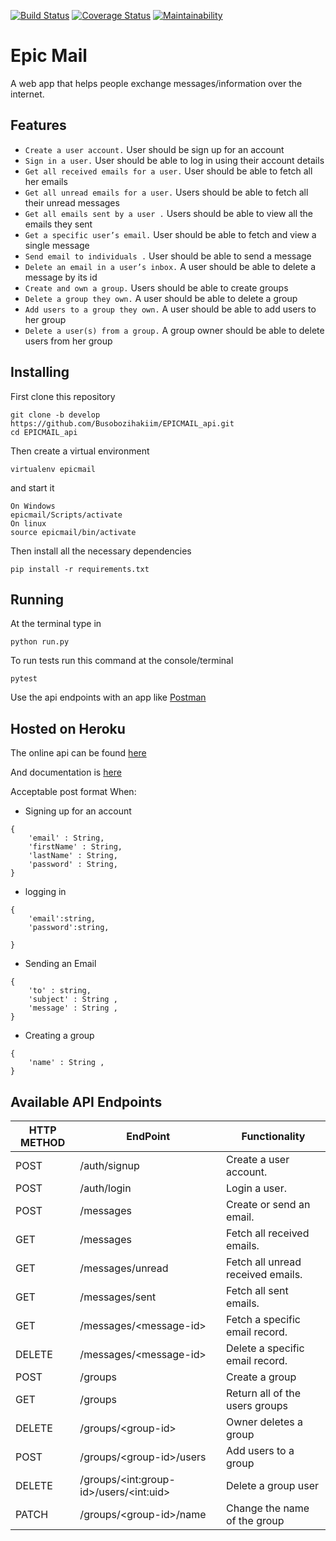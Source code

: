 [![Build Status](https://travis-ci.com/Busobozihakiim/EPICMAIL_api.svg?branch=develop)](https://travis-ci.com/Busobozihakiim/EPICMAIL_api)
[![Coverage Status](https://coveralls.io/repos/github/Busobozihakiim/EPICMAIL_api/badge.svg?branch=develop)](https://coveralls.io/github/Busobozihakiim/EPICMAIL_api?branch=develop)
[![Maintainability](https://api.codeclimate.com/v1/badges/0ff59272bb422a064fa1/maintainability)](https://codeclimate.com/github/Busobozihakiim/EPICMAIL_api/maintainability)
# Epic Mail
A web app that helps people exchange messages/information over the internet.

## Features
- `Create a user account.` User should be sign up for an account
- `Sign in a user.` User should be able to log in  using their account details
- `Get all received emails for a user.` User should be able to fetch all her emails
- `Get all unread emails for a user.` Users should be able to fetch all their unread messages
- `Get all emails sent by a user .`  Users should be able to view all the emails they sent
- `Get a specific user’s email.` User should be able to fetch and view a single message
- `Send email to individuals .` User should be able to send a message
- `Delete an email in a user’s inbox.` A user should be able to delete a message by its id
- `Create and own a group.` Users should be able to create groups
- `Delete a group they own.` A user should be able to delete a group
- `Add users to a group they own.` A user should be able to add users to her group
- `Delete a user(s) from a group.` A group owner should  be able to delete users from her group

## Installing
First clone this repository

```
git clone -b develop https://github.com/Busobozihakiim/EPICMAIL_api.git 
cd EPICMAIL_api
```

Then create a virtual environment
```
virtualenv epicmail
```
and start it
```
On Windows
epicmail/Scripts/activate
On linux
source epicmail/bin/activate
```

Then install all the necessary dependencies
```
pip install -r requirements.txt
```

## Running
At the terminal type in
```
python run.py
```

To run tests run this command at the console/terminal
```
pytest
```

Use the api endpoints with an app like [Postman](https://www.getpostman.com/apps) 

## Hosted on Heroku
The online api can be found [here](https://epicmail007.herokuapp.com/api/v2/)

And documentation is [here](https://epicmail007.herokuapp.com/apidocs/)

Acceptable post format When:
- Signing up for an account
```
{
    'email' : String,
    'firstName' : String,
    'lastName' : String,
    'password' : String,
}
```
- logging in
```
{
    'email':string,
    'password':string,

}
```
- Sending an Email
```
{
    'to' : string,
    'subject' : String ,
    'message' : String ,
}
```
- Creating a group
```
{    
    'name' : String ,
}
```

## Available API Endpoints
|  HTTP METHOD | EndPoint  |  Functionality  |
| ------------- | ------------- | ------------- |
| POST | /auth/signup | Create a user account. |
| POST | /auth/login | Login a user. |
| POST | /messages | Create or send an email. |
| GET | /messages | Fetch all received emails. |
| GET | /messages/unread | Fetch all unread received emails. |
| GET | /messages/sent | Fetch all sent emails. |
| GET | /messages/\<message-id> | Fetch a specific email record. |
| DELETE | /messages/\<message-id> | Delete a specific email record. |
| POST | /groups | Create a group |
| GET | /groups| Return all of the users groups |
| DELETE | /groups/\<group-id>| Owner deletes a group |
| POST | /groups/\<group-id>/users| Add users to a group |
| DELETE | /groups/\<int:group-id>/users/\<int:uid>| Delete a group user |
| PATCH | /groups/\<group-id>/name| Change the name of the group |
